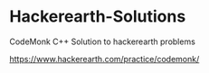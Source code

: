 # Hackerearth-Solutions
CodeMonk C++ Solution to hackerearth problems 

https://www.hackerearth.com/practice/codemonk/
